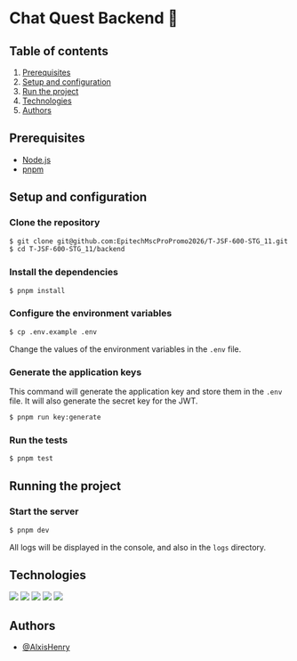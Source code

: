 # Chat Quest Backend :rocket:

## Table of contents

1. [Prerequisites](#prerequisites)
2. [Setup and configuration](#setup-and-configuration)
3. [Run the project](#running-the-project)
4. [Technologies](#technologies)
5. [Authors](#authors)

## Prerequisites

- [Node.js](https://nodejs.org/en/)
- [pnpm](https://pnpm.io/)

## Setup and configuration

### Clone the repository

```bash
$ git clone git@github.com:EpitechMscProPromo2026/T-JSF-600-STG_11.git
$ cd T-JSF-600-STG_11/backend
```

### Install the dependencies

```bash
$ pnpm install
```

### Configure the environment variables

```bash
$ cp .env.example .env
```

Change the values of the environment variables in the `.env` file.

### Generate the application keys

This command will generate the application key and store them in the `.env` file. It will also generate the secret key for the JWT.

```bash
$ pnpm run key:generate
```

### Run the tests

```bash
$ pnpm test
```

## Running the project

### Start the server

```bash
$ pnpm dev
```

All logs will be displayed in the console, and also in the `logs` directory.

## Technologies

![](https://img.shields.io/badge/Express-ED8B00?style=for-the-badge&logo=express&color=20232a)
![](https://img.shields.io/badge/mongodb-ED8B00?style=for-the-badge&logo=mongodb&color=20232a)
![](https://img.shields.io/badge/TypeScript-ED8B00?style=for-the-badge&logo=typescript&color=20232a)
![](https://img.shields.io/badge/jest-ED8B00?style=for-the-badge&logo=jest&color=20232a)
![](https://img.shields.io/badge/pnpm-ED8B00?style=for-the-badge&logo=pnpm&color=20232a)

## Authors

- [@AlxisHenry](https://github.com/AlxisHenry)
